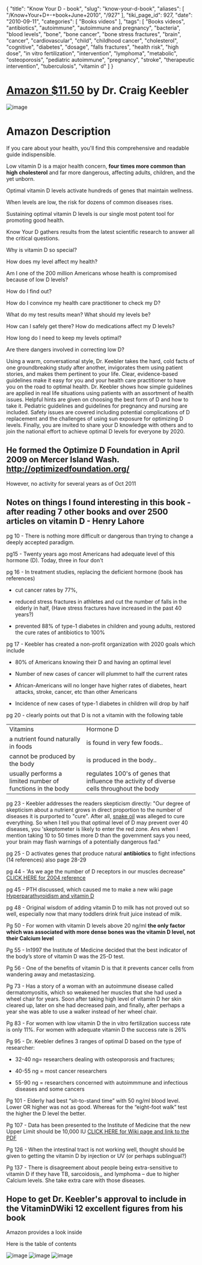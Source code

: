{
    "title": "Know Your D - book",
    "slug": "know-your-d-book",
    "aliases": [
        "/Know+Your+D+-+book+June+2010",
        "/927"
    ],
    "tiki_page_id": 927,
    "date": "2010-09-11",
    "categories": [
        "Books videos"
    ],
    "tags": [
        "Books videos",
        "antibiotics",
        "autoimmune",
        "autoimmune and pregnancy",
        "bacteria",
        "blood levels",
        "bone",
        "bone cancer",
        "bone stress fractures",
        "brain",
        "cancer",
        "cardiovascular",
        "child",
        "childhood cancer",
        "cholesterol",
        "cognitive",
        "diabetes",
        "dosage",
        "falls fractures",
        "health risk",
        "high dose",
        "in vitro fertilization",
        "intervention",
        "lymphoma",
        "metabolic",
        "osteoporosis",
        "pediatric autoimmune",
        "pregnancy",
        "stroke",
        "therapeutic intervention",
        "tuberculosis",
        "vitamin d"
    ]
}


# [Amazon $11.50](http://www.amazon.com/Know-Your-Optimizing-Health-Vitamin/dp/1452854149/ref=sr_1_4?s=books&ie=UTF8&qid=1284240761&sr=1-4) by Dr. Craig Keebler

<img src="https://d378j1rmrlek7x.cloudfront.net/attachments/gif/know-your-d.gif" alt="image">

# Amazon Description

If you care about your health, you'll find this comprehensive and readable guide indispensible. 

Low vitamin D is a major health concern,  **four times more common than high cholesterol**  and far more dangerous, affecting adults, children, and the yet unborn. 

Optimal vitamin D levels activate hundreds of genes that maintain wellness. 

When levels are low, the risk for dozens of common diseases rises. 

Sustaining optimal vitamin D levels is our single most potent tool for promoting good health. 

Know Your D gathers results from the latest scientific research to answer all the critical questions. 

Why is vitamin D so special? 

How does my level affect my health? 

Am I one of the 200 million Americans whose health is compromised because of low D levels? 

How do I find out? 

How do I convince my health care practitioner to check my D? 

What do my test results mean? What should my levels be? 

How can I safely get there? How do medications affect my D levels? 

How long do I need to keep my levels optimal? 

Are there dangers involved in correcting low D? 

Using a warm, conversational style, Dr. Keebler takes the hard, cold facts of one groundbreaking study after another, invigorates them using patient stories, and makes them pertinent to your life. Clear, evidence-based guidelines make it easy for you and your health care practitioner to have you on the road to optimal health. Dr. Keebler shows how simple guidelines are applied in real life situations using patients with an assortment of health issues. Helpful hints are given on choosing the best form of D and how to take it. Pediatric guidelines and guidelines for pregnancy and nursing are included. Safety issues are covered including potential complications of D replacement and the challenges of using sun exposure for optimizing D levels. Finally, you are invited to share your D knowledge with others and to join the national effort to achieve optimal D levels for everyone by 2020. 

## He formed the Optimize D Foundation in April 2009 on Mercer Island Wash. http://optimizedfoundation.org/

However, no activity for several years as of Oct 2011

## Notes on things I found interesting in this book -after reading 7 other books and over 2500 articles on vitamin D - Henry Lahore

pg 10 - There is nothing more difficult or dangerous than trying to change a deeply accepted paradigm.

pg15 - Twenty years ago most Americans had adequate level of this hormone (D). Today, three in four don't

pg 16 - In treatment studies, replacing the deficient hormone (book has references)

* cut cancer rates by 77%, 

* reduced stress fractures in athletes and cut the number of falls in the elderly in half, (Have stress fractures have increased in the past 40 years?)

* prevented 88% of type-1 diabetes in children and young adults, restored the cure rates of antibiotics to 100%

pg 17 - Keebler has created a non-profit organization with 2020 goals which include 

* 80% of Americans knowing their D and having an optimal level

* Number of new cases of cancer will plummet to half the current rates

* African-Americans will no longer have higher rates of diabetes, heart attacks, stroke, cancer, etc than other Americans

* Incidence of new cases of type-1 diabetes in children will drop by half

pg 20 - clearly points out that D is not a vitamin with the following table

| | | |
| --- | --- | --- |
| Vitamins | Hormone D |  |
| a nutrient found naturally in foods | is found in very few foods.. |  |
| cannot be produced by the body | is produced in the body.. |  |
| usually performs a limited number of functions in the body | regulates 100's of genes that influence the activity of diverse cells throughout the body |  |

pg 23 - Keebler addresses the readers skepticism directly: "Our degree of skepticism about a nutrient grows in direct proportion to the number of diseases it is purported to "cure". After all, [snake oil](/tags/snake-oil.html) was alleged to cure everything.  So when I tell you that optimal level of D may prevent over 40 diseases, you 'skeptometer is likely to enter the red zone. Ans when I mention taking 10 to 50 times more D than the government says you need, your brain may flash warnings of a potentially dangerous fad."

pg 25 - D activates genes that produce natural  **antibiotics**  to fight infections (14 references)  also page 28-29

pg 44 - 'As we age the number of D receptors in our muscles decrease" [CLICK HERE for 2004 reference](http://www.ncbi.nlm.nih.gov/pubmed/14969396)

pg 45 - PTH discussed, which caused me to make a new wiki page [Hyperparathyroidism and vitamin D](/tags/hyperparathyroidism-and-vitamin-d.html)

pg 48 - Original wisdom of adding vitamin D to milk has not proved out so well, especially now that many toddlers drink fruit juice instead of milk.

Pg 50 - For women with vitamin D levels above 20 ng/ml  **the only factor which was associated with more dense bones was the vitamin D level, not their Calcium level** 

Pg 55 - In1997 the Institute of Medicine decided that the best indicator of the body’s store of vitamin D was the 25-D test.

Pg 56 - One of the benefits of vitamin D is that it prevents cancer cells from wandering away and metastasizing.

Pg 73 - Has a story of a woman with an autoimmune disease called dermatomyositis, which so weakened her muscles that she had used a wheel chair for years. Soon after taking high level of vitamin D her skin cleared up, later on she had decreased pain, and finally, after perhaps a year she was able to use a walker instead of her wheel chair.

Pg 83 - For women with low vitamin D the in vitro fertilization success rate is only 11%. For women with adequate vitamin D the success rate is 26%

Pg 95 - Dr. Keebler defines 3 ranges of optimal D based on the type of researcher: 

* 32-40 ng= researchers dealing with osteoporosis and fractures; 

* 40-55 ng = most cancer researchers

* 55-90 ng =  researchers concerned with autoimmmune and infectious diseases and some cancers

Pg 101 - Elderly  had best “sit-to-stand time” with 50 ng/ml blood level.  Lower OR higher was not as good.  Whereas for the “eight-foot walk” test the higher the D level the better.

Pg 107 - Data has been presented to the Institute of Medicine that the new Upper Limit should be 10,000 IU [CLICK HERE for Wiki page and link to the PDF](/tags/click-here-for-wiki-page-and-link-to-the-pdf.html)

Pg 126  - When the intestinal tract is not working well, thought should be given to getting the vitamin D by injection or UV (or perhaps sublingual?)

Pg 137 - There is disagreement about people being extra-sensitive to vitamin D if they have TB, sarcoidosis,, and lymphoma – due to higher Calcium levels.  She take extra care with those diseases.

## Hope to get Dr. Keebler's approval to include in the VitaminDWiki 12 excellent figures from his book

Amazon provides a look inside

Here is the table of contents

<img src="https://d378j1rmrlek7x.cloudfront.net/attachments/gif/optimizing-toc1.gif" alt="image">

<img src="https://d378j1rmrlek7x.cloudfront.net/attachments/gif/optimizing-toc2.gif" alt="image">

<img src="https://d378j1rmrlek7x.cloudfront.net/attachments/gif/optimizing-toc3.gif" alt="image">